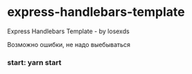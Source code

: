 # express-handlebars-template
Express Handlebars Template - by losexds

Возможно ошибки, не надо выебываться

### start: yarn start
